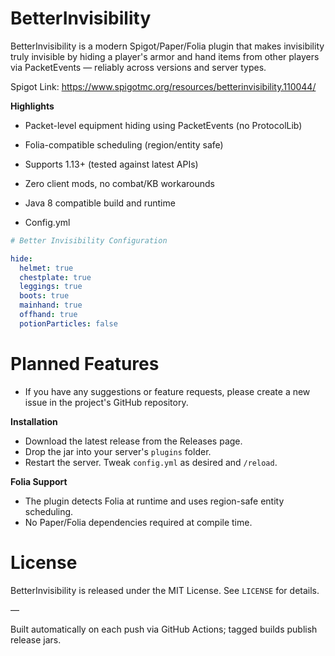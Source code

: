 # BetterInvisibility

BetterInvisibility is a modern Spigot/Paper/Folia plugin that makes invisibility truly invisible by hiding a player's
armor and hand items from other players via PacketEvents — reliably across versions and server types.

Spigot Link: https://www.spigotmc.org/resources/betterinvisibility.110044/

**Highlights**

- Packet-level equipment hiding using PacketEvents (no ProtocolLib)
- Folia-compatible scheduling (region/entity safe)
- Supports 1.13+ (tested against latest APIs)
- Zero client mods, no combat/KB workarounds
- Java 8 compatible build and runtime

- Config.yml

```yaml
# Better Invisibility Configuration

hide:
  helmet: true
  chestplate: true
  leggings: true
  boots: true
  mainhand: true
  offhand: true
  potionParticles: false
```

# Planned Features

- If you have any suggestions or feature requests, please create a new issue in the project's GitHub repository.

**Installation**

- Download the latest release from the Releases page.
- Drop the jar into your server's `plugins` folder.
- Restart the server. Tweak `config.yml` as desired and `/reload`.

**Folia Support**

- The plugin detects Folia at runtime and uses region-safe entity scheduling.
- No Paper/Folia dependencies required at compile time.

# License

BetterInvisibility is released under the MIT License. See `LICENSE` for details.

—

Built automatically on each push via GitHub Actions; tagged builds publish release jars.
